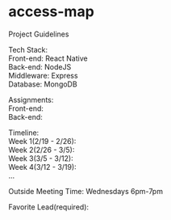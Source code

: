 # access-map

Project Guidelines

Tech Stack:  
    Front-end: React Native  
    Back-end: NodeJS  
    Middleware: Express    
    Database: MongoDB  

Assignments:  
    Front-end:  
    Back-end:  

Timeline:  
    Week 1(2/19 - 2/26):  
    Week 2(2/26 - 3/5):  
    Week 3(3/5 - 3/12):  
    Week 4(3/12 - 3/19):  
     ...

Outside Meeting Time: Wednesdays 6pm-7pm  

Favorite Lead(required):  
